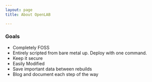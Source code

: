 ```yaml
---
layout: page
title: About OpenLAB

---
```

### Goals
- Completely FOSS
- Entirely scripted from bare metal up. Deploy with one command.
- Keep it secure
- Easily Modified
- Save important data between rebuilds
- Blog and document each step of the way


